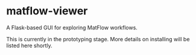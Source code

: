 # matflow-viewer

A Flask-based GUI for exploring MatFlow workflows.

This is currently in the prototyping stage. More details on installing will be listed here shortly.
